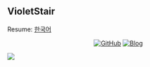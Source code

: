 ## VioletStair

Resume: [한국어](https://violetstair.github.io/about)

<p align="center">
  <a href="https://github.com/violetstair"><img src="https://img.shields.io/github/followers/violetstair.svg?label=GitHub&style=social" alt="GitHub"></a>
  <a href="https://violetstair.github.io"><img src="https://img.shields.io/badge/blog-violetstair.github.io-303030.svg" alt="Blog" /></a>
</p>

<p align="center">
  <a href="https://github.com/anuraghazra/github-readme-stats">
    <img align="left" src="https://github-readme-stats.vercel.app/api?username=violetstair&count_private=true&show_icons=true&theme=dracula" />
  </a>
  <!--
  <a href="https://github.com/anuraghazra/github-readme-stats">
    <img align="left" src="https://github-readme-stats.vercel.app/api/top-langs/?username=violetstair&layout=compact&count_private=true&hide=css,html,vim,script&theme=dracula" />
  </a>
  -->
</p>

<!--
**violetstair/violetstair** is a ✨ _special_ ✨ repository because its `README.md` (this file) appears on your GitHub profile.

Here are some ideas to get you started:

- 🔭 I’m currently working on ...
- 🌱 I’m currently learning ...
- 👯 I’m looking to collaborate on ...
- 🤔 I’m looking for help with ...
- 💬 Ask me about ...
- 📫 How to reach me: ...
- 😄 Pronouns: ...
- ⚡ Fun fact: ...
-->
